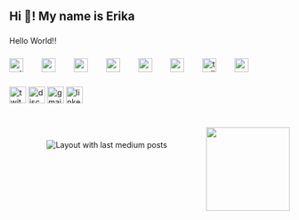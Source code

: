 <h2 align="left">Hi 👋! My name is Erika </h2>

###

<p align="left">Hello World!!</p>

###

<div align="left">
  <img src="https://cdn.jsdelivr.net/gh/devicons/devicon/icons/python/python-original.svg" height="25" alt="python logo"  />
  <img width="25" />
  <img src="https://cdn.jsdelivr.net/gh/devicons/devicon/icons/c/c-original.svg" height="25" alt="c logo"  />
  <img width="25" />
  <img src="https://cdn.jsdelivr.net/gh/devicons/devicon/icons/arduino/arduino-original.svg" height="25" alt="arduino logo"  />
  <img width="25" />
  <img src="https://cdn.jsdelivr.net/gh/devicons/devicon/icons/canva/canva-original.svg" height="25" alt="canva logo"  />
  <img width="25" />
  <img src="https://cdn.jsdelivr.net/gh/devicons/devicon/icons/matlab/matlab-original.svg" height="25" alt="matlab logo"  />
  <img width="25" />
  <img src="https://cdn.jsdelivr.net/gh/devicons/devicon/icons/nodejs/nodejs-original.svg" height="25" alt="nodejs logo"  />
  <img width="25" />
  <img src="https://cdn.jsdelivr.net/gh/devicons/devicon/icons/trello/trello-plain.svg" height="25" alt="trello logo"  />
  <img width="25" />
  <img src="https://cdn.jsdelivr.net/gh/devicons/devicon/icons/vscode/vscode-original.svg" height="25" alt="vscode logo"  />
</div>

###

<div align="left">
  <img src="https://img.shields.io/static/v1?message=Twitch&logo=twitch&label=&color=9146FF&logoColor=white&labelColor=&style=for-the-badge" height="30" alt="twitch logo"  />
  <img src="https://img.shields.io/static/v1?message=Discord&logo=discord&label=&color=7289DA&logoColor=white&labelColor=&style=for-the-badge" height="30" alt="discord logo"  />
  <img src="https://img.shields.io/static/v1?message=Gmail&logo=gmail&label=&color=D14836&logoColor=white&labelColor=&style=for-the-badge" height="30" alt="gmail logo"  />
  <img src="https://img.shields.io/static/v1?message=LinkedIn&logo=linkedin&label=&color=0077B5&logoColor=white&labelColor=&style=for-the-badge" height="30" alt="linkedin logo"  />
</div>

###

<br clear="both">

<img align="right" height="150" src="https://i.imgflip.com/65efzo.gif"  />

###

<div align="center">
  <img src="https://github-read-medium-git-main.pahlevikun.vercel.app/latest?limit=4" alt="Layout with last medium posts"  />
</div>

###
